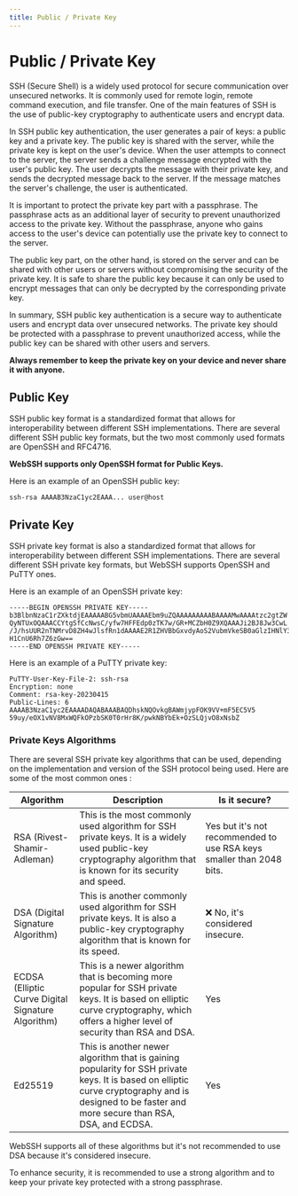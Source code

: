 ```yaml
---
title: Public / Private Key
---
```


# Public / Private Key
SSH (Secure Shell) is a widely used protocol for secure communication over unsecured networks. It is commonly used for remote login, remote command execution, and file transfer. One of the main features of SSH is the use of public-key cryptography to authenticate users and encrypt data.

In SSH public key authentication, the user generates a pair of keys: a public key and a private key. The public key is shared with the server, while the private key is kept on the user's device. When the user attempts to connect to the server, the server sends a challenge message encrypted with the user's public key. The user decrypts the message with their private key, and sends the decrypted message back to the server. If the message matches the server's challenge, the user is authenticated.

It is important to protect the private key part with a passphrase. The passphrase acts as an additional layer of security to prevent unauthorized access to the private key. Without the passphrase, anyone who gains access to the user's device can potentially use the private key to connect to the server.

The public key part, on the other hand, is stored on the server and can be shared with other users or servers without compromising the security of the private key. It is safe to share the public key because it can only be used to encrypt messages that can only be decrypted by the corresponding private key.

In summary, SSH public key authentication is a secure way to authenticate users and encrypt data over unsecured networks. The private key should be protected with a passphrase to prevent unauthorized access, while the public key can be shared with other users and servers. 

**Always remember to keep the private key on your device and never share it with anyone.**

## Public Key
SSH public key format is a standardized format that allows for interoperability between different SSH implementations. There are several different SSH public key formats, but the two most commonly used formats are OpenSSH and RFC4716. 

**WebSSH supports only OpenSSH format for Public Keys.**

Here is an example of an OpenSSH public key:

```
ssh-rsa AAAAB3NzaC1yc2EAAA... user@host
```

## Private Key
SSH private key format is also a standardized format that allows for interoperability between different SSH implementations. There are several different SSH private key formats, but WebSSH supports OpenSSH and PuTTY ones.

Here is an example of an OpenSSH private key:

```
-----BEGIN OPENSSH PRIVATE KEY-----
b3BlbnNzaC1rZXktdjEAAAAABG5vbmUAAAAEbm9uZQAAAAAAAAABAAAAMwAAAAtzc2gtZW
QyNTUxOQAAACCYtgSfCcNwsC/yfw7HFFEdp0zTK7w/GR+MCZbH0Z9XQAAAJi2BJ8Jw3CwL
/J/hsUUR2nTNMrvD8ZH4wJlsfRn1dAAAAE2R1ZHVBbGxvdyAoS2VubmVkeSB0aGlzIHNlY3Vy
H1CnU6Rh7Z6zGw==
-----END OPENSSH PRIVATE KEY-----
```

Here is an example of a PuTTY private key:

```
PuTTY-User-Key-File-2: ssh-rsa
Encryption: none
Comment: rsa-key-20230415
Public-Lines: 6
AAAAB3NzaC1yc2EAAAADAQABAAABAQDhskNQOvkgBAWmjypFOK9VV+mF5EC5V5
59uy/eOX1vNV8MxWQFkOPzbSK0T0rHr8K/pwkNBYbEk+OzSLQjvO8xNsbZ
```

### Private Keys Algorithms
There are several SSH private key algorithms that can be used, depending on the implementation and version of the SSH protocol being used. Here are some of the most common ones :

| Algorithm | Description | Is it secure? |
| --- | --- | --- |
| RSA (Rivest-Shamir-Adleman) | This is the most commonly used algorithm for SSH private keys. It is a widely used public-key cryptography algorithm that is known for its security and speed. | Yes but it's not recommended to use RSA keys smaller than 2048 bits. |
| DSA (Digital Signature Algorithm) | This is another commonly used algorithm for SSH private keys. It is also a public-key cryptography algorithm that is known for its speed. | :x: No, it's considered insecure. |
| ECDSA (Elliptic Curve Digital Signature Algorithm) | This is a newer algorithm that is becoming more popular for SSH private keys. It is based on elliptic curve cryptography, which offers a higher level of security than RSA and DSA. | Yes |
| Ed25519 | This is another newer algorithm that is gaining popularity for SSH private keys. It is based on elliptic curve cryptography and is designed to be faster and more secure than RSA, DSA, and ECDSA. | Yes |

WebSSH supports all of these algorithms but it's not recommended to use DSA because it's considered insecure. 

To enhance security, it is recommended to use a strong algorithm and to keep your private key protected with a strong passphrase.
